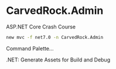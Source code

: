 # CarvedRock.Admin

ASP.NET Core Crash Course

```cmd
new mvc -f net7.0 -n CarvedRock.Admin
```

Command Palette...

.NET: Generate Assets for Build and Debug
